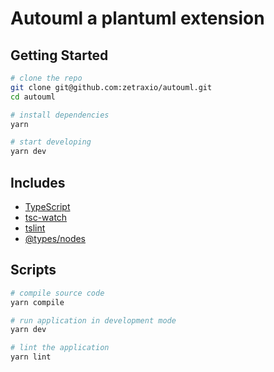 # Autouml a plantuml extension

## Getting Started

```bash
# clone the repo
git clone git@github.com:zetraxio/autouml.git
cd autouml

# install dependencies
yarn

# start developing
yarn dev
```
## Includes

* [TypeScript](https://www.typescriptlang.org/)
* [tsc-watch](https://github.com/gilamran/tsc-watch)
* [tslint](https://palantir.github.io/tslint)
* [@types/nodes](https://www.npmjs.com/package/@types/node)

## Scripts

```bash
# compile source code
yarn compile

# run application in development mode
yarn dev

# lint the application
yarn lint
```

